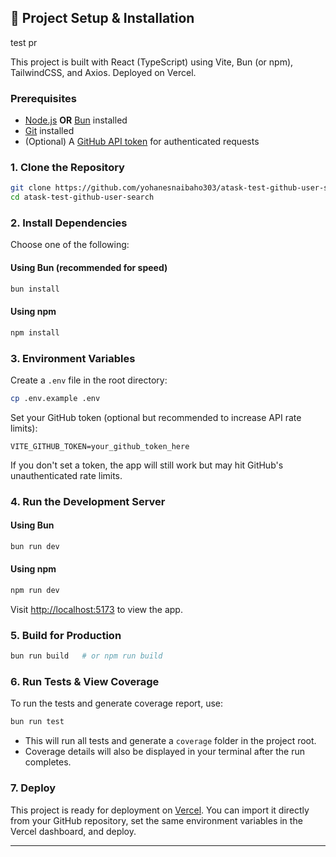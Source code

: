 ## 🚀 Project Setup & Installation

test pr

This project is built with React (TypeScript) using Vite, Bun (or npm), TailwindCSS, and Axios. Deployed on Vercel.

### Prerequisites

- [Node.js](https://nodejs.org/) **OR** [Bun](https://bun.sh/) installed
- [Git](https://git-scm.com/) installed
- (Optional) A [GitHub API token](https://github.com/settings/tokens) for authenticated requests

### 1. Clone the Repository

```sh
git clone https://github.com/yohanesnaibaho303/atask-test-github-user-search.git
cd atask-test-github-user-search
```

### 2. Install Dependencies

Choose one of the following:

#### Using Bun (recommended for speed)
```sh
bun install
```

#### Using npm
```sh
npm install
```

### 3. Environment Variables

Create a `.env` file in the root directory:

```sh
cp .env.example .env
```

Set your GitHub token (optional but recommended to increase API rate limits):

```
VITE_GITHUB_TOKEN=your_github_token_here
```
If you don't set a token, the app will still work but may hit GitHub's unauthenticated rate limits.

### 4. Run the Development Server

#### Using Bun
```sh
bun run dev
```

#### Using npm
```sh
npm run dev
```

Visit [http://localhost:5173](http://localhost:5173) to view the app.

### 5. Build for Production

```sh
bun run build   # or npm run build
```

### 6. Run Tests & View Coverage

To run the tests and generate coverage report, use:

```sh
bun run test
```

- This will run all tests and generate a `coverage` folder in the project root.
- Coverage details will also be displayed in your terminal after the run completes.

### 7. Deploy

This project is ready for deployment on [Vercel](https://vercel.com/). You can import it directly from your GitHub repository, set the same environment variables in the Vercel dashboard, and deploy.

---
